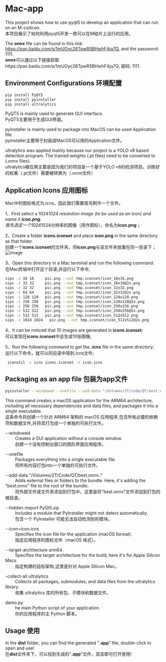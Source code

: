 # Mac-app
This project shows how to use pyqt5 to develop an application that can run on an M-csilicon.\
本项目展示了如何利用pyqt5开发一款可以在M硅片上运行的应用。

The **onnx** file can be found in this link: https://pan.baidu.com/s/1mUOyc26TpwR5BHwhF4jq7Q, and the password: 1111.\
**onnx**可以通过以下链接获取https://pan.baidu.com/s/1mUOyc26TpwR5BHwhF4jq7Q, 密码: 1111.

## Environment Configurations 环境配置
```bash
pip install PyQt5
pip install pyinstaller
pip install ultralytics
```
PyQT5 is mainly used to generate GUI interface.\
PyQT5主要用于生成GUI界面。

pyinstaller is mainly used to package into MacOS can be used Application file.\
pyinstaller主要用于封装成MacOS可以用的Application文件。

ultralytics was applied mainly because our project is a YOLO v8 based detection program. The trained weights (.pt files) need to be converted to (.onnx files).\
ultralytics被应用主要是因为我们的项目是一个基于YOLO v8的检测项目。训练好的权重（.pt文件）需要被转换为（.onnx文件）

## Application Icons 应用图标
Mac中的图标格式为.icns，因此我们需要首先制作一个文件。

1、First select a 1024*1024 resolution image (to be used as an icon) and name it **icon.png**.\
首先选定一个1024*1024分辨率的图像（用作图标），命名为**icon.png**；

2、Create a folder **icons.iconset** and place **icon.png** in the same directory as that folder.\
创建一个**icons.iconset**的文件夹，将**icon.png**与该文件夹放置在同一目录下；\
![image](https://github.com/yingchaoAo/Mac-app/assets/145567458/df280304-1ba7-444c-85c4-9f99451ea205)

3、Open this directory in a Mac terminal and run the following command.\
在Mac终端中打开这个目录,并运行以下命令;
```bash
sips -z 16 16     pic.png --out tmp.iconset/icon_16x16.png
sips -z 32 32     pic.png --out tmp.iconset/icon_16x16@2x.png
sips -z 32 32     pic.png --out tmp.iconset/icon_32x32.png
sips -z 64 64     pic.png --out tmp.iconset/icon_32x32@2x.png
sips -z 128 128   pic.png --out tmp.iconset/icon_128x128.png
sips -z 256 256   pic.png --out tmp.iconset/icon_128x128@2x.png
sips -z 256 256   pic.png --out tmp.iconset/icon_256x256.png
sips -z 512 512   pic.png --out tmp.iconset/icon_256x256@2x.png
sips -z 512 512   pic.png --out tmp.iconset/icon_512x512.png
sips -z 1024 1024   pic.png --out tmp.iconset/icon_512x512@2x.png
```
4、It can be noticed that 10 images are generated in **icons.iconset**; \
可以发现在**icons.iconset**中会生成10张图像;

5、Run the following command to get the **.icns** file in the same directory;\
运行以下命令，就可以同目录中得到.icns文件;
```bash
 iconutil -c icns icons.iconset -o icon.icns
```

## Packaging as an app file  包装为app文件
```bash
pyinstaller --windowed --onefile --add-data "/Volumes/2T/Code/QT/best.onnx:." --hidden-import PyQt5.sip --icon=icon.icns --target-architecture arm64 --collect-all ultralytics demo.py
```

This command creates a macOS application for the ARM64 architecture, including all necessary dependencies and data files, and packages it into a single executable.\
这条命令将创建一个针对 ARM64 架构的 macOS 应用程序,包含所有必要的依赖项和数据文件,并将其打包成一个单独的可执行文件。

--windowed\
&emsp;&emsp; Creates a GUI application without a console window.\
&emsp;&emsp; 创建一个没有控制台窗口的图形界面应用程序。

--onefile\
&emsp;&emsp; Packages everything into a single executable file.\
&emsp;&emsp; 将所有内容打包into一个单独的可执行文件。

--add-data "/Volumes/2T/Code/QT/best.onnx:."\
&emsp;&emsp; Adds external files or folders to the bundle. Here, it's adding the "best.onnx" file to the root of the bundle.\
&emsp;&emsp; 将外部文件或文件夹添加到打包中。这里是将"best.onnx"文件添加到打包的根目录。

--hidden-import PyQt5.sip\
&emsp;&emsp; Includes a module that PyInstaller might not detect automatically.\
&emsp;&emsp; 包含一个 PyInstaller 可能无法自动检测到的模块。

--icon=icon.icns\
&emsp;&emsp; Specifies the icon file for the application (macOS format).\
&emsp;&emsp; 指定应用程序的图标文件（macOS 格式）。

--target-architecture arm64\
&emsp;&emsp; Specifies the target architecture for the build, here it's for Apple Silicon Macs.\
&emsp;&emsp; 指定构建的目标架构,这里是针对 Apple Silicon Mac。

-collect-all ultralytics\
&emsp;&emsp; Collects all packages, submodules, and data files from the ultralytics library.\
&emsp;&emsp; 收集 ultralytics 库的所有包、子模块和数据文件。

demo.py\
&emsp;&emsp; he main Python script of your application.\
&emsp;&emsp; 你的应用程序的主 Python 脚本。

## Usage 使用
In the **dist** folder, you can find the generated "**.app**" file, double-click to open and use!\
在**dist**文件夹下，可以找到生成的"**.app**"文件，双击即可打开使用!


